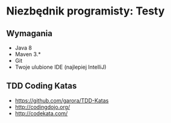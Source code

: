 # Niezbędnik programisty: Testy

## Wymagania
* Java 8
* Maven 3.*
* Git
* Twoje ulubione IDE (najlepiej IntelliJ)

## TDD Coding Katas
* https://github.com/garora/TDD-Katas
* http://codingdojo.org/
* http://codekata.com/